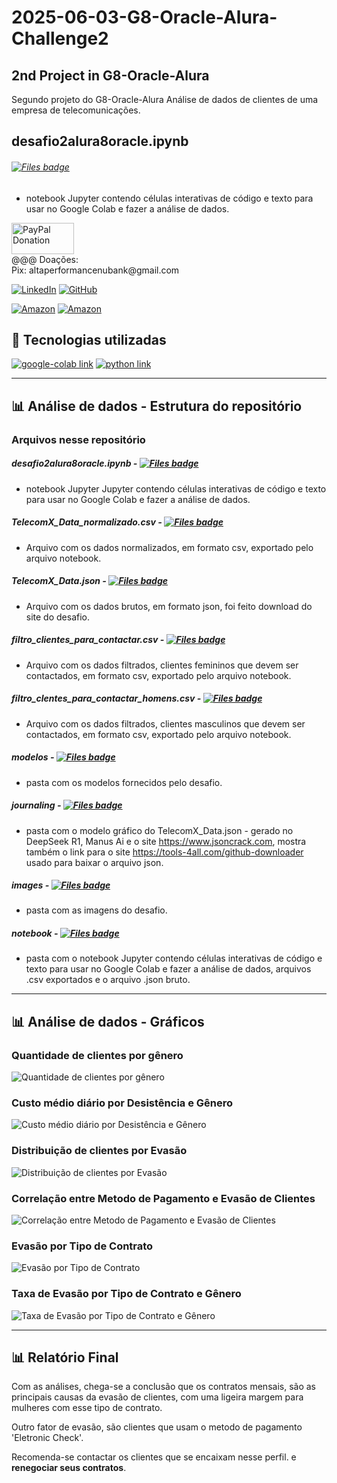 # 2025-06-03-G8-Oracle-Alura-Challenge2
## 2nd Project in G8-Oracle-Alura

Segundo projeto do G8-Oracle-Alura
Análise de dados de clientes de uma empresa de telecomunicações.

## desafio2alura8oracle.ipynb 
###### [![Files badge](https://img.shields.io/badge/desafio2alura8oracle.ipynb-%23000000?logo=Files&logoColor=yellow&labelColor=blue)](https://github.com/Acheroniano/2025-06-03-G8-Oracle-Alura-Challenge2/blob/main/notebook/desafio2alurag8oracle.ipynb)
- notebook Jupyter contendo células interativas de código e texto para usar no Google Colab e fazer a análise de dados.

<div>
   <a href="https://www.paypal.com/donate/?business=C5ZXDE6A7M28E&no_recurring=0&item_name=Donation+for+Owner+of+this+PayPal+Account&currency_code=BRL" target="_blank">
       <img src="https://www.paypalobjects.com/paypal-ui/logos/svg/paypal-color.svg" alt="PayPal Donation" width="100" height="50">
   </a><br>
   @@@ Doações:<br>Pix: altaperformancenubank@gmail.com<br>
</div>

[![LinkedIn](https://img.shields.io/badge/LinkedIn-0077B5?style=for-the-badge&logo=linkedin&logoColor=white)](https://www.linkedin.com/in/f%C3%A1bio-samuel-dos-santos-canedo-2708b533/)
[![GitHub](https://img.shields.io/badge/GitHub-100000?style=for-the-badge&logo=github&logoColor=white)](https://github.com/Acheroniano)

[![Amazon](https://img.shields.io/badge/Amazon%20Mais%20Vendidos-39E09B?style=social&logo=amazon&logoColor=39E09B)](https://amzn.to/3SYdXzY)
[![Amazon](https://img.shields.io/badge/Amazon%20Ofertas-39E09B?style=social&logo=amazon&logoColor=39E09B)](https://amzn.to/3XbudAb)


<h2> 🤖 Tecnologias utilizadas</h2>

<div>
  <a href="https://colab.research.google.com/github/jakevdp/PythonDataScienceHandbook/blob/master/notebooks/01.01-Help-And-Documentation.ipynb" target="_new"><img src="https://img.shields.io/badge/google-colab-239120?style=for-the-badge&logo=google-colab&logoColor=white" alt="google-colab link"></a>
  <a href="https://www.w3schools.com/python" target="_new"><img src="https://img.shields.io/badge/-239120?style=for-the-badge&logo=python&logoColor=white" alt="python link"></a>
</div>
<hr>
<h2> 📊 Análise de dados - Estrutura do repositório</h2>

### Arquivos nesse repositório

##### desafio2alura8oracle.ipynb - [![Files badge](https://img.shields.io/badge/desafio2alura8oracle.ipynb-%23000000?logo=Files&logoColor=yellow&labelColor=blue)](https://github.com/Acheroniano/2025-06-03-G8-Oracle-Alura-Challenge2/blob/main/notebook/desafio2alurag8oracle.ipynb)
- notebook Jupyter Jupyter contendo células interativas de código e texto para usar no Google Colab e fazer a análise de dados.

##### TelecomX_Data_normalizado.csv - [![Files badge](https://img.shields.io/badge/TelecomX_Data_normalizado.csv-%23000000?logo=Files&logoColor=yellow&labelColor=blue)](https://github.com/Acheroniano/2025-06-03-G8-Oracle-Alura-Challenge2/blob/main/notebook/TelecomX_Data_normalizado.csv)
- Arquivo com os dados normalizados, em formato csv, exportado pelo arquivo notebook.

##### TelecomX_Data.json - [![Files badge](https://img.shields.io/badge/TelecomX_Data.json-%23000000?logo=Files&logoColor=yellow&labelColor=blue)](https://github.com/Acheroniano/2025-06-03-G8-Oracle-Alura-Challenge2/blob/main/notebook/TelecomX_Data.json)
- Arquivo com os dados brutos, em formato json, foi feito download do site do desafio.

##### filtro_clientes_para_contactar.csv - [![Files badge](https://img.shields.io/badge/filtro_clientes_para_contactar.csv-%23000000?logo=Files&logoColor=yellow&labelColor=blue)](https://github.com/Acheroniano/2025-06-03-G8-Oracle-Alura-Challenge2/blob/main/notebook/filtro_clientes_para_contactar.csv)
- Arquivo com os dados filtrados, clientes femininos que devem ser contactados, em formato csv, exportado pelo arquivo notebook.

##### filtro_clentes_para_contactar_homens.csv - [![Files badge](https://img.shields.io/badge/filtro_clentes_para_contactar_homens.csv-%23000000?logo=Files&logoColor=yellow&labelColor=blue)](https://github.com/Acheroniano/2025-06-03-G8-Oracle-Alura-Challenge2/blob/main/notebook/filtro_clentes_para_contactar_homens.csv)
- Arquivo com os dados filtrados, clientes masculinos que devem ser contactados, em formato csv, exportado pelo arquivo notebook.  

##### modelos - [![Files badge](https://img.shields.io/badge/modelos-%23000000?logo=Files&logoColor=yellow&labelColor=blue)](https://github.com/Acheroniano/2025-06-03-G8-Oracle-Alura-Challenge2/blob/main/modelos)
- pasta com os modelos fornecidos pelo desafio.

##### journaling - [![Files badge](https://img.shields.io/badge/journaling-%23000000?logo=Files&logoColor=yellow&labelColor=blue)](https://github.com/Acheroniano/2025-06-03-G8-Oracle-Alura-Challenge2/blob/main/journaling)
- pasta com o modelo gráfico do TelecomX_Data.json - gerado no DeepSeek R1, Manus Ai e o site https://www.jsoncrack.com, mostra também o link para o site https://tools-4all.com/github-downloader usado para baixar o arquivo json.

##### images - [![Files badge](https://img.shields.io/badge/images-%23000000?logo=Files&logoColor=yellow&labelColor=blue)](https://github.com/Acheroniano/2025-06-03-G8-Oracle-Alura-Challenge2/blob/main/images)
- pasta com as imagens do desafio.

##### notebook - [![Files badge](https://img.shields.io/badge/notebook-%23000000?logo=Files&logoColor=yellow&labelColor=blue)](https://github.com/Acheroniano/2025-06-03-G8-Oracle-Alura-Challenge2/blob/main/notebook)
- pasta com o notebook Jupyter contendo células interativas de código e texto para usar no Google Colab e fazer a análise de dados, arquivos .csv exportados e o arquivo .json bruto.
<hr>
<h2> 📊 Análise de dados - Gráficos </h2>

### Quantidade de clientes por gênero

![Quantidade de clientes por gênero](./images/003-QtdCliGen.jpeg)

### Custo médio diário por Desistência e Gênero

![Custo médio diário por Desistência e Gênero](./images/005-CusMedDesGen.jpg)

### Distribuição de clientes por Evasão

![Distribuição de clientes por Evasão](./images/006-Evasao.jpeg)

### Correlação entre Metodo de Pagamento e Evasão de Clientes

![Correlação entre Metodo de Pagamento e Evasão de Clientes](./images/007-MetPgoEvasao.jpeg)

### Evasão por Tipo de Contrato

![Evasão por Tipo de Contrato](./images/008-PizzaEvasao.jpeg)  

### Taxa de Evasão por Tipo de Contrato e Gênero

![Taxa de Evasão por Tipo de Contrato e Gênero](./images/009-TaxaEvasaoContratoGenero.jpeg)

<hr>
<h2> 📊 Relatório Final </h2>

Com as análises, chega-se a conclusão que os contratos mensais, são as principais causas da evasão de clientes, com uma ligeira margem para mulheres com esse tipo de contrato.

Outro fator de evasão, são clientes que usam o metodo de pagamento 'Eletronic Check'.

Recomenda-se contactar os clientes que se encaixam nesse perfil.
e **renegociar seus contratos**.